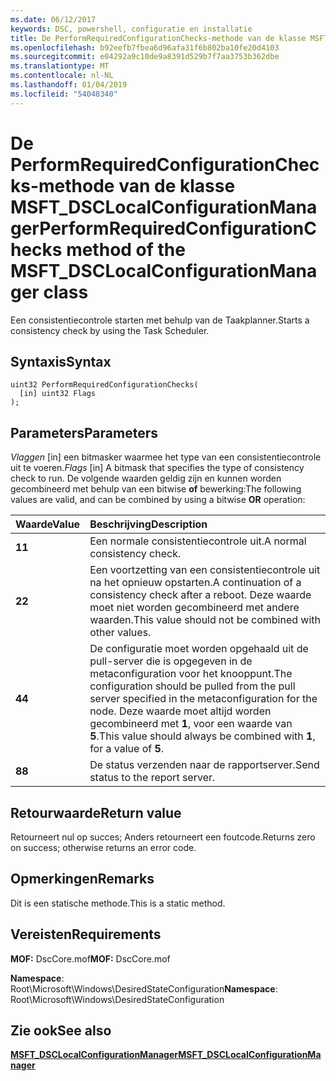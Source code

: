 ```yaml
---
ms.date: 06/12/2017
keywords: DSC, powershell, configuratie en installatie
title: De PerformRequiredConfigurationChecks-methode van de klasse MSFT_DSCLocalConfigurationManager
ms.openlocfilehash: b92eefb7fbea6d96afa31f6b802ba10fe20d4103
ms.sourcegitcommit: e04292a9c10de9a8391d529b7f7aa3753b362dbe
ms.translationtype: MT
ms.contentlocale: nl-NL
ms.lasthandoff: 01/04/2019
ms.locfileid: "54048340"
---
```

# <a name="performrequiredconfigurationchecks-method-of-the-msftdsclocalconfigurationmanager-class"></a><span data-ttu-id="e13b7-103">De PerformRequiredConfigurationChecks-methode van de klasse MSFT_DSCLocalConfigurationManager</span><span class="sxs-lookup"><span data-stu-id="e13b7-103">PerformRequiredConfigurationChecks method of the MSFT_DSCLocalConfigurationManager class</span></span>

<span data-ttu-id="e13b7-104">Een consistentiecontrole starten met behulp van de Taakplanner.</span><span class="sxs-lookup"><span data-stu-id="e13b7-104">Starts a consistency check by using the Task Scheduler.</span></span>

## <a name="syntax"></a><span data-ttu-id="e13b7-105">Syntaxis</span><span class="sxs-lookup"><span data-stu-id="e13b7-105">Syntax</span></span>

```mof
uint32 PerformRequiredConfigurationChecks(
  [in] uint32 Flags
);
```

## <a name="parameters"></a><span data-ttu-id="e13b7-106">Parameters</span><span class="sxs-lookup"><span data-stu-id="e13b7-106">Parameters</span></span>

<span data-ttu-id="e13b7-107">*Vlaggen* \[in\] een bitmasker waarmee het type van een consistentiecontrole uit te voeren.</span><span class="sxs-lookup"><span data-stu-id="e13b7-107">*Flags* \[in\] A bitmask that specifies the type of consistency check to run.</span></span> <span data-ttu-id="e13b7-108">De volgende waarden geldig zijn en kunnen worden gecombineerd met behulp van een bitwise **of** bewerking:</span><span class="sxs-lookup"><span data-stu-id="e13b7-108">The following values are valid, and can be combined by using a bitwise **OR** operation:</span></span>

|<span data-ttu-id="e13b7-109">Waarde</span><span class="sxs-lookup"><span data-stu-id="e13b7-109">Value</span></span> |<span data-ttu-id="e13b7-110">Beschrijving</span><span class="sxs-lookup"><span data-stu-id="e13b7-110">Description</span></span> |
|:--- |:---|
|<span data-ttu-id="e13b7-111">**1**</span><span class="sxs-lookup"><span data-stu-id="e13b7-111">**1**</span></span> | <span data-ttu-id="e13b7-112">Een normale consistentiecontrole uit.</span><span class="sxs-lookup"><span data-stu-id="e13b7-112">A normal consistency check.</span></span> |
|<span data-ttu-id="e13b7-113">**2**</span><span class="sxs-lookup"><span data-stu-id="e13b7-113">**2**</span></span> | <span data-ttu-id="e13b7-114">Een voortzetting van een consistentiecontrole uit na het opnieuw opstarten.</span><span class="sxs-lookup"><span data-stu-id="e13b7-114">A continuation of a consistency check after a reboot.</span></span> <span data-ttu-id="e13b7-115">Deze waarde moet niet worden gecombineerd met andere waarden.</span><span class="sxs-lookup"><span data-stu-id="e13b7-115">This value should not be combined with other values.</span></span> |
|<span data-ttu-id="e13b7-116">**4**</span><span class="sxs-lookup"><span data-stu-id="e13b7-116">**4**</span></span> | <span data-ttu-id="e13b7-117">De configuratie moet worden opgehaald uit de pull-server die is opgegeven in de metaconfiguration voor het knooppunt.</span><span class="sxs-lookup"><span data-stu-id="e13b7-117">The configuration should be pulled from the pull server specified in the metaconfiguration for the node.</span></span> <span data-ttu-id="e13b7-118">Deze waarde moet altijd worden gecombineerd met **1**, voor een waarde van **5**.</span><span class="sxs-lookup"><span data-stu-id="e13b7-118">This value should always be combined with **1**, for a value of **5**.</span></span> |
|<span data-ttu-id="e13b7-119">**8**</span><span class="sxs-lookup"><span data-stu-id="e13b7-119">**8**</span></span> | <span data-ttu-id="e13b7-120">De status verzenden naar de rapportserver.</span><span class="sxs-lookup"><span data-stu-id="e13b7-120">Send status to the report server.</span></span> |

## <a name="return-value"></a><span data-ttu-id="e13b7-121">Retourwaarde</span><span class="sxs-lookup"><span data-stu-id="e13b7-121">Return value</span></span>

<span data-ttu-id="e13b7-122">Retourneert nul op succes; Anders retourneert een foutcode.</span><span class="sxs-lookup"><span data-stu-id="e13b7-122">Returns zero on success; otherwise returns an error code.</span></span>

## <a name="remarks"></a><span data-ttu-id="e13b7-123">Opmerkingen</span><span class="sxs-lookup"><span data-stu-id="e13b7-123">Remarks</span></span>

<span data-ttu-id="e13b7-124">Dit is een statische methode.</span><span class="sxs-lookup"><span data-stu-id="e13b7-124">This is a static method.</span></span>

## <a name="requirements"></a><span data-ttu-id="e13b7-125">Vereisten</span><span class="sxs-lookup"><span data-stu-id="e13b7-125">Requirements</span></span>

<span data-ttu-id="e13b7-126">**MOF:** DscCore.mof</span><span class="sxs-lookup"><span data-stu-id="e13b7-126">**MOF:** DscCore.mof</span></span>

<span data-ttu-id="e13b7-127">**Namespace**: Root\Microsoft\Windows\DesiredStateConfiguration</span><span class="sxs-lookup"><span data-stu-id="e13b7-127">**Namespace**: Root\Microsoft\Windows\DesiredStateConfiguration</span></span>

## <a name="see-also"></a><span data-ttu-id="e13b7-128">Zie ook</span><span class="sxs-lookup"><span data-stu-id="e13b7-128">See also</span></span>

[<span data-ttu-id="e13b7-129">**MSFT_DSCLocalConfigurationManager**</span><span class="sxs-lookup"><span data-stu-id="e13b7-129">**MSFT_DSCLocalConfigurationManager**</span></span>](msft-dsclocalconfigurationmanager.md)